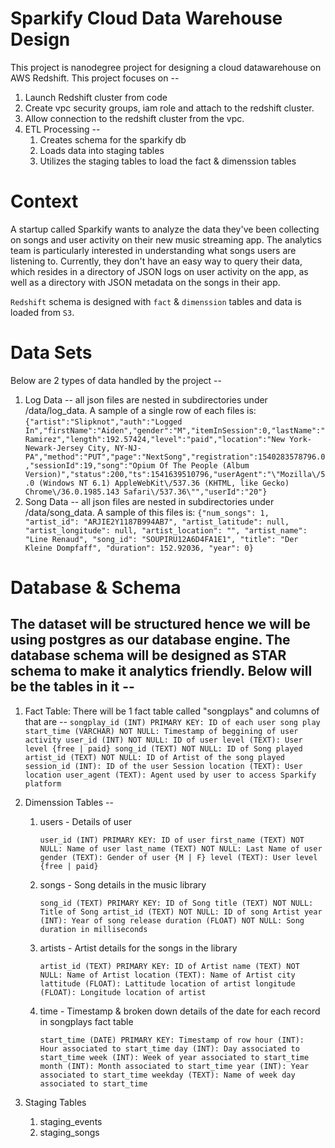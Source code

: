 # Sparkify Cloud Data Warehouse Design
This project is nanodegree project for designing a cloud datawarehouse on AWS Redshift. This project focuses on --
 1. Launch Redshift cluster from code
 2. Create vpc security groups, iam role and attach to the redshift cluster.
 3. Allow connection to the redshift cluster from the vpc.
 4. ETL Processing --
     1. Creates schema for the sparkify db
     2. Loads data into staging tables
     3. Utilizes the staging tables to load the fact & dimenssion tables
     
# Context
   
A startup called Sparkify wants to analyze the data they've been collecting on songs and user activity on their new music streaming app. The analytics team is particularly interested in understanding what songs users are listening to. Currently, they don't have an easy way to query their data, which resides in a directory of JSON logs on user activity on the app, as well as a directory with JSON metadata on the songs in their app.

`Redshift` schema is designed with `fact` & `dimenssion` tables and data is loaded from `S3`.

# Data Sets

Below are 2 types of data handled by the project --
    
1. Log Data -- all json files are nested in subdirectories under /data/log_data. A sample of a single row of each files is:
   `{"artist":"Slipknot","auth":"Logged In","firstName":"Aiden","gender":"M","itemInSession":0,"lastName":"Ramirez","length":192.57424,"level":"paid","location":"New York-Newark-Jersey City, NY-NJ-PA","method":"PUT","page":"NextSong","registration":1540283578796.0,"sessionId":19,"song":"Opium Of The People (Album Version)","status":200,"ts":1541639510796,"userAgent":"\"Mozilla\/5.0 (Windows NT 6.1) AppleWebKit\/537.36 (KHTML, like Gecko) Chrome\/36.0.1985.143 Safari\/537.36\"","userId":"20"}
` 
2. Song Data --  all json files are nested in subdirectories under /data/song_data. A sample of this files is:
   `{"num_songs": 1, "artist_id": "ARJIE2Y1187B994AB7", "artist_latitude": null, "artist_longitude": null, "artist_location": "", "artist_name": "Line Renaud", "song_id": "SOUPIRU12A6D4FA1E1", "title": "Der Kleine Dompfaff", "duration": 152.92036, "year": 0}`
   
   
# Database & Schema

## The dataset will be structured hence we will be using postgres as our database engine. The database schema will be designed as STAR schema to make it analytics friendly. Below will be the tables in it --

   1. Fact Table: There will be 1 fact table called "songplays" and columns of that are --
       `songplay_id (INT) PRIMARY KEY: ID of each user song play
        start_time (VARCHAR) NOT NULL: Timestamp of beggining of user activity
        user_id (INT) NOT NULL: ID of user
       level (TEXT): User level {free | paid}
       song_id (TEXT) NOT NULL: ID of Song played
       artist_id (TEXT) NOT NULL: ID of Artist of the song played
       session_id (INT): ID of the user Session
       location (TEXT): User location
       user_agent (TEXT): Agent used by user to access Sparkify platform`
         
   2. Dimenssion Tables -- 
       1. users - Details of user
       
           `user_id (INT) PRIMARY KEY: ID of user
           first_name (TEXT) NOT NULL: Name of user
           last_name (TEXT) NOT NULL: Last Name of user
           gender (TEXT): Gender of user {M | F}
           level (TEXT): User level {free | paid}`
            
       2. songs - Song details in the music library

          `song_id (TEXT) PRIMARY KEY: ID of Song
          title (TEXT) NOT NULL: Title of Song
          artist_id (TEXT) NOT NULL: ID of song Artist
          year (INT): Year of song release
          duration (FLOAT) NOT NULL: Song duration in milliseconds`
          
       3. artists - Artist details for the songs in the library
       
          `artist_id (TEXT) PRIMARY KEY: ID of Artist
          name (TEXT) NOT NULL: Name of Artist
          location (TEXT): Name of Artist city
          lattitude (FLOAT): Lattitude location of artist
          longitude (FLOAT): Longitude location of artist`
      
      4. time - Timestamp & broken down details of the date for each record in songplays fact table

         `start_time (DATE) PRIMARY KEY: Timestamp of row
         hour (INT): Hour associated to start_time
         day (INT): Day associated to start_time
         week (INT): Week of year associated to start_time
         month (INT): Month associated to start_time
         year (INT): Year associated to start_time
         weekday (TEXT): Name of week day associated to start_time`
         
 3. Staging Tables
       1. staging_events
       2. staging_songs 
         
